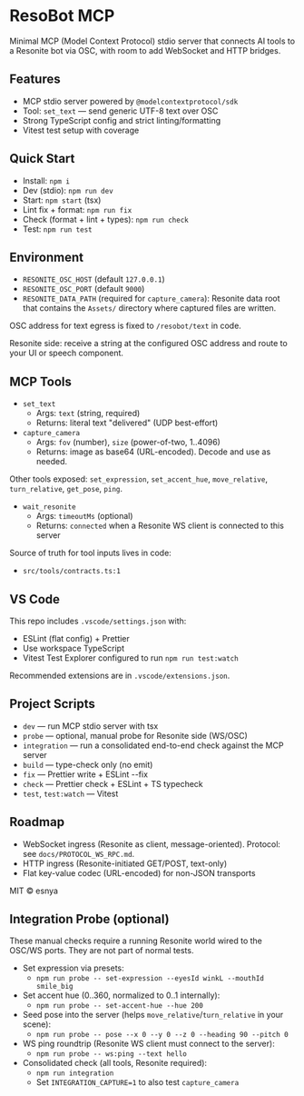 # ResoBot MCP

Minimal MCP (Model Context Protocol) stdio server that connects AI tools to a Resonite bot via OSC, with room to add WebSocket and HTTP bridges.

## Features

- MCP stdio server powered by `@modelcontextprotocol/sdk`
- Tool: `set_text` — send generic UTF-8 text over OSC
- Strong TypeScript config and strict linting/formatting
- Vitest test setup with coverage

## Quick Start

- Install: `npm i`
- Dev (stdio): `npm run dev`
- Start: `npm start` (tsx)
- Lint fix + format: `npm run fix`
- Check (format + lint + types): `npm run check`
- Test: `npm run test`

## Environment

- `RESONITE_OSC_HOST` (default `127.0.0.1`)
- `RESONITE_OSC_PORT` (default `9000`)
- `RESONITE_DATA_PATH` (required for `capture_camera`): Resonite data root that contains the `Assets/` directory where captured files are written.

OSC address for text egress is fixed to `/resobot/text` in code.

Resonite side: receive a string at the configured OSC address and route to your UI or speech component.

## MCP Tools

- `set_text`
  - Args: `text` (string, required)
  - Returns: literal text "delivered" (UDP best-effort)
- `capture_camera`
  - Args: `fov` (number), `size` (power-of-two, 1..4096)
  - Returns: image as base64 (URL-encoded). Decode and use as needed.

Other tools exposed: `set_expression`, `set_accent_hue`, `move_relative`, `turn_relative`, `get_pose`, `ping`.

- `wait_resonite`
  - Args: `timeoutMs` (optional)
  - Returns: `connected` when a Resonite WS client is connected to this server

Source of truth for tool inputs lives in code:

- `src/tools/contracts.ts:1`

## VS Code

This repo includes `.vscode/settings.json` with:

- ESLint (flat config) + Prettier
- Use workspace TypeScript
- Vitest Test Explorer configured to run `npm run test:watch`

Recommended extensions are in `.vscode/extensions.json`.

## Project Scripts

- `dev` — run MCP stdio server with tsx
- `probe` — optional, manual probe for Resonite side (WS/OSC)
- `integration` — run a consolidated end-to-end check against the MCP server
- `build` — type-check only (no emit)
- `fix` — Prettier write + ESLint --fix
- `check` — Prettier check + ESLint + TS typecheck
- `test`, `test:watch` — Vitest

## Roadmap

- WebSocket ingress (Resonite as client, message-oriented). Protocol: see `docs/PROTOCOL_WS_RPC.md`.
- HTTP ingress (Resonite-initiated GET/POST, text-only)
- Flat key-value codec (URL-encoded) for non-JSON transports

MIT © esnya

## Integration Probe (optional)

These manual checks require a running Resonite world wired to the OSC/WS ports.
They are not part of normal tests.

- Set expression via presets:
  - `npm run probe -- set-expression --eyesId winkL --mouthId smile_big`
- Set accent hue (0..360, normalized to 0..1 internally):
  - `npm run probe -- set-accent-hue --hue 200`
- Seed pose into the server (helps `move_relative`/`turn_relative` in your scene):
  - `npm run probe -- pose --x 0 --y 0 --z 0 --heading 90 --pitch 0`
- WS ping roundtrip (Resonite WS client must connect to the server):
  - `npm run probe -- ws:ping --text hello`
- Consolidated check (all tools, Resonite required):
  - `npm run integration`
  - Set `INTEGRATION_CAPTURE=1` to also test `capture_camera`
